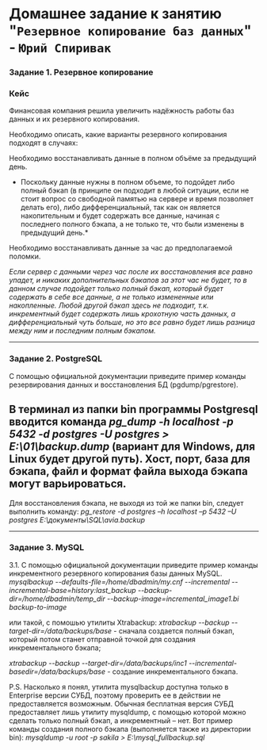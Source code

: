 # Домашнее задание к занятию "`Резервное копирование баз данных`" - `Юрий Спиривак`


### Задание 1. Резервное копирование

### Кейс
Финансовая компания решила увеличить надёжность работы баз данных и их резервного копирования. 

Необходимо описать, какие варианты резервного копирования подходят в случаях: 

Необходимо восстанавливать данные в полном объёме за предыдущий день.

* Поскольку данные нужны в полном объеме, то подойдет либо полный бэкап (в принципе он подходит в любой ситуации, если не стоит вопрос со свободной памятью на сервере и время позволяет делать его), либо дифференциальный, так как он является накопительным и будет содержать все данные, начиная с последнего полного бэкапа, а не только те, что были изменены в предыдущий день.*

Необходимо восстанавливать данные за час до предполагаемой поломки.

*Если сервер с данными через час после их восстановления все равно упадет, и никаких дополнительных бэкапов за этот час не будет, то в данном случае подойдет только полный бэкап, который будет содержать в себе все данные, а не только измененные или накопленные. Любой другой бэкап здесь не подходит, т.к. инкрементный будет содержать лишь крохотную часть данных, а дифференциальный чуть больше, но это все равно будет лишь разница между ним и последним полным бэкапом.*



---

### Задание 2. PostgreSQL

С помощью официальной документации приведите пример команды резервирования данных и восстановления БД (pgdump/pgrestore).

В терминал из папки bin программы Postgresql вводится команда
*pg_dump -h localhost -p 5432 -d postgres -U postgres > E:\01\backup.dump*
(вариант для Windows, для Linux будет другой путь).
Хост, порт, база для бэкапа, файл и формат файла выхода бэкапа могут варьироваться.
--
Для восстановления бэкапа, не выходя из той же папки bin, следует выполнить команду:
*pg_restore -d postgres –h localhost –p 5432 –U postgres E:\документы\SQL\avia.backup*


---

### Задание 3. MySQL

3.1. С помощью официальной документации приведите пример команды инкрементного резервного копирования базы данных MySQL. 
*mysqlbackup --defaults-file=/home/dbadmin/my.cnf --incremental --incremental-base=history:last_backup --backup-dir=/home/dbadmin/temp_dir --backup-image=incremental_image1.bi backup-to-image*

или такой, с помошью утилиты Xtrabackup:
*xtrabackup --backup --target-dir=/data/backups/base* - сначала создается полный бэкап, который потом станет отправной точкой для создания инкрементального бэкапа;

*xtrabackup --backup --target-dir=/data/backups/inc1 --incremental-basedir=/data/backups/base* - создание инкрементального бэкапа.


P.S. Насколько я понял, утилита mysqlbackup доступна только в Enterprise версии СУБД, поэтому проверить ее в действии не предоставляется возможным. Обычная бесплатная версия СУБД предоставляет лишь утилиту mysqldump, с помощью которой можно сделать только полный бэкап, а инкрементный – нет. Вот пример команды создания полного бэкапа (выполняется также из директории  bin):
*mysqldump -u root -p sakila > E:\mysql_fullbackup.sql*
